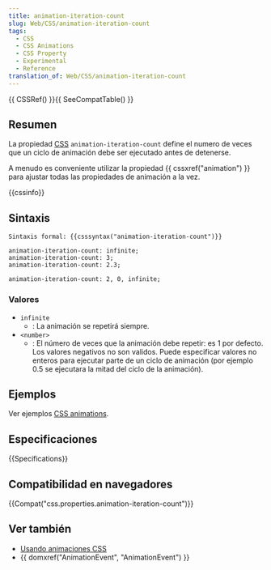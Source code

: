 ```yaml
---
title: animation-iteration-count
slug: Web/CSS/animation-iteration-count
tags:
  - CSS
  - CSS Animations
  - CSS Property
  - Experimental
  - Reference
translation_of: Web/CSS/animation-iteration-count
---
```


{{ CSSRef() }}{{ SeeCompatTable() }}

## Resumen

La propiedad [CSS](/en/CSS) `animation-iteration-count` define el numero de veces que un ciclo de animación debe ser ejecutado antes de detenerse.

A menudo es conveniente utilizar la propiedad {{ cssxref("animation") }} para ajustar todas las propiedades de animación a la vez.

{{cssinfo}}

## Sintaxis

```
Sintaxis formal: {{csssyntax("animation-iteration-count")}}

animation-iteration-count: infinite;
animation-iteration-count: 3;
animation-iteration-count: 2.3;

animation-iteration-count: 2, 0, infinite;
```

### Valores

- `infinite`
  - : La animación se repetirá siempre.
- `<number>`
  - : El número de veces que la animación debe repetir: es 1 por defecto. Los valores negativos no son validos. Puede especificar valores no enteros para ejecutar parte de un ciclo de animación (por ejemplo 0.5 se ejecutara la mitad del ciclo de la animación).

## Ejemplos

Ver ejemplos [CSS animations](/es/docs/CSS/Using_CSS_animations).

## Especificaciones

{{Specifications}}

## Compatibilidad en navegadores

{{Compat("css.properties.animation-iteration-count")}}

## Ver también

- [Usando animaciones CSS](/es/docs/CSS/Tutorials/Using_CSS_animations)
- {{ domxref("AnimationEvent", "AnimationEvent") }}
